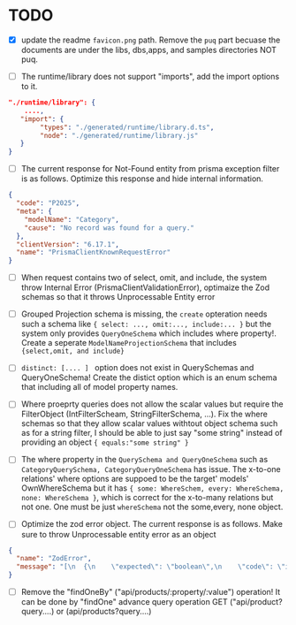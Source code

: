 # TODO 

- [x] update the readme `favicon.png` path. Remove the `puq` part becuase the documents are under the libs, dbs,apps, and samples directories NOT puq. 


- [ ] The runtime/library does not support "imports", add the import options to it. 
````json
"./runtime/library": {
    ....,
   "import": {
        "types": "./generated/runtime/library.d.ts",
        "node": "./generated/runtime/library.js"
   }
}

````





- [ ] The current response for Not-Found entity from prisma exception filter is as follows. Optimize this response and hide internal information. 
````json
{
  "code": "P2025",
  "meta": {
    "modelName": "Category",
    "cause": "No record was found for a query."
  },
  "clientVersion": "6.17.1",
  "name": "PrismaClientKnownRequestError"
}
````

- [ ] When request contains two of select, omit, and include, the system throw Internal Error (PrismaClientValidationError), optimaize the Zod schemas so that it throws Unprocessable Entity error

- [ ] Grouped Projection schema is missing, the `create` opteration needs such a schema like `{ select: ..., omit:..., include:... }` but the system only provides `QueryOneSchema` which includes where property!. Create a seperate `ModelNameProjectionSchema` that includes `{select,omit, and include}`

- [ ]  `distinct: [.... ] ` option does not exist in QuerySchemas and QueryOneSchema! Create the distict option which is an enum schema that including all of model property names.



- [ ] Where proeprty queries does not allow the scalar values but require the FilterObject (IntFilterScheam, StringFilterSchema, ...). Fix the where schemas so that they allow scalar values withtout object schema such as for a string filter, I should be able to just say "some string" instead of providing an object `{ equals:"some string" }`


- [ ] The where property in the `QuerySchema and QueryOneSchema` such as `CategoryQuerySchema, CategoryQueryOneSchema` has issue. The x-to-one relations' where options are suppoed to be the target' models' OwnWhereSchema but it has `{ some: WhereSchem, every: WhereSchema, none: WhereSchema }`, which is correct for the x-to-many relations but not one. One must be just `whereSchema` not the some,every, none object.




- [ ] Optimize the zod error object. The current response is as follows. Make sure to throw Unprocessable entity error as an object 

````json 
{
  "name": "ZodError",
  "message": "[\n  {\n    \"expected\": \"boolean\",\n    \"code\": \"invalid_type\",\n    \"path\": [\n      \"select\",\n      \"id\"\n    ],\n    \"message\": \"Invalid input: expected boolean, received number\"\n  }\n]"
}
````


- [ ] Remove the "findOneBy" ("api/products/:property/:value") operation! It can be done by "findOne" advance query operation GET ("api/product?query....) or (api/products?query....)




